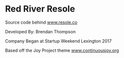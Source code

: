 # Red River Resole

Source code behind www.resole.co

Developed By: Brendan Thompson

Company Began at Startup Weekend Lexington 2017

Based off the Joy Project theme www.continuousjoy.org